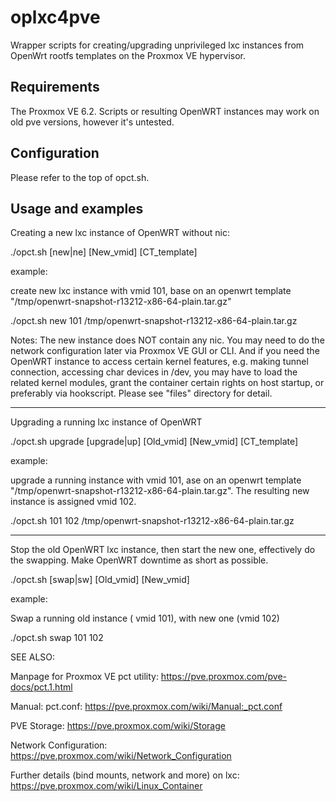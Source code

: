 oplxc4pve
===========

Wrapper scripts for creating/upgrading unprivileged lxc instances from OpenWrt rootfs templates on the Proxmox VE hypervisor. 

Requirements
------------
The Proxmox VE 6.2. 
Scripts or resulting OpenWRT instances may work on old pve versions, however it's untested.
 
Configuration
-------------
Please refer to the top of opct.sh.

Usage and examples
------
Creating a new lxc instance of OpenWRT without nic: 

./opct.sh [new|ne] [New_vmid] [CT_template]

example: 

create new lxc instance with vmid 101, base on an openwrt template "/tmp/openwrt-snapshot-r13212-x86-64-plain.tar.gz"

./opct.sh new 101 /tmp/openwrt-snapshot-r13212-x86-64-plain.tar.gz

Notes: The new instance does NOT contain any nic. You may need to do the network configuration later via Proxmox VE GUI or CLI. And if you need the OpenWRT instance to access certain kernel features, e.g. making tunnel connection, accessing char devices in /dev, you may have to load the related kernel modules, grant the container certain rights on host startup, or preferably via hookscript. Please see "files" directory for detail.

------
Upgrading a running lxc instance of OpenWRT

./opct.sh upgrade [upgrade|up] [Old_vmid] [New_vmid] [CT_template]

example:

upgrade a running instance with vmid 101, ase on an openwrt template "/tmp/openwrt-snapshot-r13212-x86-64-plain.tar.gz". The resulting new instance is assigned vmid 102.

./opct.sh 101 102 /tmp/openwrt-snapshot-r13212-x86-64-plain.tar.gz

------
Stop the old OpenWRT lxc instance, then start the new one, effectively do the swapping. Make OpenWRT downtime as short as possible.

./opct.sh [swap|sw] [Old_vmid] [New_vmid]

example:

Swap a running old instance ( vmid 101), with new one (vmid 102)

./opct.sh swap 101 102

SEE ALSO:

Manpage for Proxmox VE pct utility: https://pve.proxmox.com/pve-docs/pct.1.html

Manual: pct.conf: https://pve.proxmox.com/wiki/Manual:_pct.conf

PVE Storage: https://pve.proxmox.com/wiki/Storage

Network Configuration: https://pve.proxmox.com/wiki/Network_Configuration

Further details (bind mounts, network and more) on lxc: https://pve.proxmox.com/wiki/Linux_Container


